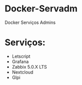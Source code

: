 # Docker-Servadm
Docker Serviços Admins 

# Serviços:
- Letscript
- Grafana
- Zabbix 5.0.X LTS
- Nextcloud
- Glpi


 
